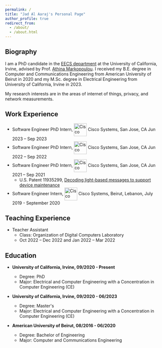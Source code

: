 ```yaml
---
permalink: /
title: "Jad Al Aaraj's Personal Page"
author_profile: true
redirect_from: 
  - /about/
  - /about.html
---
```


Biography
------
I am a PhD candidate in the [EECS department](https://engineering.uci.edu/dept/eecs) at the University of California, Irvine, advised by Prof. [Athina Markopoulou](https://athinagroup.eng.uci.edu/athina/). I received my B.E. degree in Computer and Communications Engineering from American University of Beirut in 2020 and my M.Sc. degree in Electrical Engineering from University of California, Irvine in 2023.

My research interests are in the areas of internet of things, privacy, and network measurements. 

Work Experience
------
* Software Engineer PhD Intern, <img src="//logotyp.us/file/cisco.svg" alt="Cisco" style="width: 3em; vertical-align: middle;"/> Cisco Systems, San Jose, CA Jun 2023 – Sep 2023
* Software Engineer PhD Intern, <img src="//logotyp.us/file/cisco.svg" alt="Cisco" style="width: 3em; vertical-align: middle;"/> Cisco Systems, San Jose, CA Jun 2022 – Sep 2022
* Software Engineer PhD Intern, <img src="//logotyp.us/file/cisco.svg" alt="Cisco" style="width: 3em; vertical-align: middle;"/> Cisco Systems, San Jose, CA Jun 2021 – Sep 2021
  * U.S. Patent 11935299, <a href="https://patents.justia.com/patent/11935299" target="_blank">Decoding light-based messages to support device maintenance</a>
* Software Engineer Intern, <img src="//logotyp.us/file/cisco.svg" alt="Cisco" style="width: 3em; vertical-align: middle;"/> Cisco Systems, Beirut, Lebanon, July 2019 - September 2020

Teaching Experience
------
* Teacher Assistant
  * Class: Organization of Digital Computers Laboratory
  * Oct 2022 – Dec 2022 and Jan 2022 – Mar 2022

Education
------

* **University of California, Irvine, 09/2020 - Present**
  * Degree: PhD
  * Major: Electrical and Computer Engineering with a Concentration in Computer Engineering (CE)
  <!-- * GPA: 4.0/4.0 -->

* **University of California, Irvine, 09/2020 - 06/2023**
  * Degree: Master's
  * Major: Electrical and Computer Engineering with a Concentration in Computer Engineering (CE)
  <!-- * GPA: 3.71/4.0 -->

* **American University of Beirut, 08/2016 - 06/2020**
  * Degree: Bachelor of Engineering
  * Major: Computer and Communications Engineering
  <!-- * GPA: 93/100 -->
